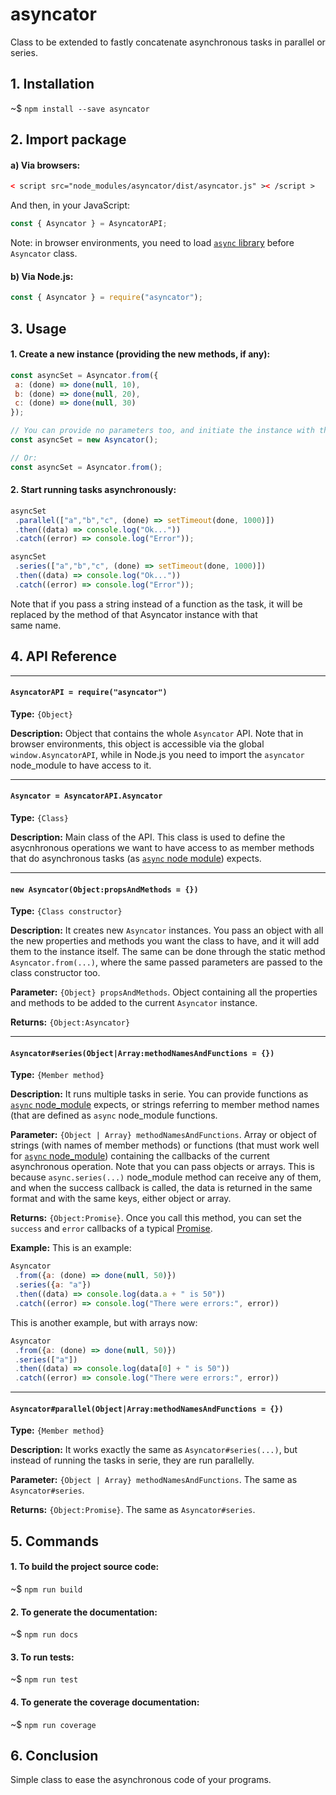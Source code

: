  


# asyncator

Class to be extended to fastly concatenate asynchronous tasks in parallel or series.

## 1. Installation

~$ `npm install --save asyncator`

## 2. Import package

#### a) Via browsers:

```html
< script src="node_modules/asyncator/dist/asyncator.js" >< /script >
```

And then, in your JavaScript:

```js
const { Asyncator } = AsyncatorAPI;
```

Note: in browser environments, you need to load [`async` library](https://www.npmjs.com/package/async) before `Asyncator` class.

#### b) Via Node.js:

```js
const { Asyncator } = require("asyncator");
```

## 3. Usage

#### 1. Create a new instance (providing the new methods, if any):

```js
const asyncSet = Asyncator.from({
 a: (done) => done(null, 10),
 b: (done) => done(null, 20),
 c: (done) => done(null, 30)
});

// You can provide no parameters too, and initiate the instance with the `new` constructor:
const asyncSet = new Asyncator();

// Or:
const asyncSet = Asyncator.from();
```

#### 2. Start running tasks asynchronously:

```js
asyncSet
 .parallel(["a","b","c", (done) => setTimeout(done, 1000)])
 .then((data) => console.log("Ok..."))
 .catch((error) => console.log("Error"));

asyncSet
 .series(["a","b","c", (done) => setTimeout(done, 1000)])
 .then((data) => console.log("Ok..."))
 .catch((error) => console.log("Error"));
```

Note that if you pass a string instead of a function as the task, it
will be replaced by the method of that Asyncator instance with that  
same name.

## 4. API Reference

----

#### `AsyncatorAPI = require("asyncator")`


**Type:** `{Object}`

**Description:** Object that contains the whole `Asyncator` API.
Note that in browser environments, this object is accessible
via the global `window.AsyncatorAPI`, while in Node.js you 
need to import the `asyncator` node_module to have access to 
it.

----

#### `Asyncator = AsyncatorAPI.Asyncator`


**Type:** `{Class}`

**Description:** Main class of the API. This class is used to define the
asycnhronous operations we want to have access to as member methods
that do asynchronous tasks (as [`async` node module]()) expects.

----

#### `new Asyncator(Object:propsAndMethods = {})`


**Type:** `{Class constructor}`

**Description:** It creates new `Asyncator` instances. You pass an object 
with all the new properties and methods you want the class to have, 
and it will add them to the instance itself. The same can be done 
through the static method `Asyncator.from(...)`, where the same passed
parameters are passed to the class constructor too.

**Parameter:** `{Object} propsAndMethods`. Object containing all the 
properties and methods to be added to the current `Asyncator` instance.

**Returns:** `{Object:Asyncator}`

----

#### `Asyncator#series(Object|Array:methodNamesAndFunctions = {})`


**Type:** `{Member method}`

**Description:** It runs multiple tasks in serie. You can provide functions as 
[`async` node_module](https://www.npmjs.com/package/async) expects, or
strings referring to member method names (that are defined as `async` 
node_module functions.

**Parameter:** `{Object | Array} methodNamesAndFunctions`. Array or object
of strings (with names of member methods) or functions (that must work 
well for [`async` node_module](https://www.npmjs.com/package/async))
containing the callbacks of the current asynchronous operation.
Note that you can pass objects or arrays. This is because `async.series(...)` 
node_module method can receive any of them, and when the success callback
is called, the data is returned in the same format and with the same 
keys, either object or array.

**Returns:** `{Object:Promise}`. Once you call this method, you can set
the `success` and `error` callbacks of a typical [Promise](https://developer.mozilla.org/en-US/docs/Web/JavaScript/Reference/Global_Objects/Promise).

**Example:** This is an example:

```js
Asyncator
 .from({a: (done) => done(null, 50)})
 .series({a: "a"})
 .then((data) => console.log(data.a + " is 50"))
 .catch((error) => console.log("There were errors:", error))
```

This is another example, but with arrays now:

```js
Asyncator
 .from({a: (done) => done(null, 50)})
 .series(["a"])
 .then((data) => console.log(data[0] + " is 50"))
 .catch((error) => console.log("There were errors:", error))
```

----

#### `Asyncator#parallel(Object|Array:methodNamesAndFunctions = {})`


**Type:** `{Member method}`

**Description:** It works exactly the same as `Asyncator#series(...)`, but 
instead of running the tasks in serie, they are run parallelly.

**Parameter:** `{Object | Array} methodNamesAndFunctions`. The same as `Asyncator#series`.

**Returns:** `{Object:Promise}`. The same as `Asyncator#series`.

## 5. Commands

#### 1. To build the project source code:

~$ `npm run build`

#### 2. To generate the documentation:

~$ `npm run docs`

#### 3. To run tests:

~$ `npm run test`

#### 4. To generate the coverage documentation:

~$ `npm run coverage`

## 6. Conclusion

Simple class to ease the asynchronous code of your programs.








